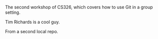 
The second workshop of CS326, which covers how to use Git in a group setting.

Tim Richards is a cool guy.

From a second local repo.
